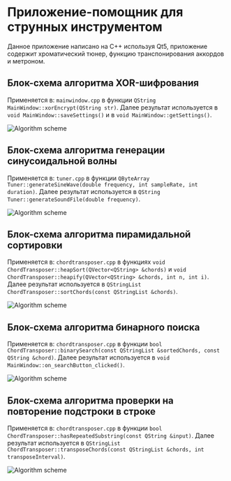 # Приложение-помощник для струнных инструментом

Данное приложение написано на С++ используя Qt5, приложение содержит хроматический тюнер, функцию транспонирования аккордов и метроном.

## Блок-схема алгоритма XOR-шифрования

Применяется в: `mainwindow.cpp` в функции `QString MainWindow::xorEncrypt(QString str)`. Далее результат используется в `void MainWindow::saveSettings()` и в `void MainWindow::getSettings()`.

![Algorithm scheme](Shemes/Схемы-2.png)

## Блок-схема алгоритма генерации синусоидальной волны

Применяется в: `tuner.cpp` в функции `QByteArray Tuner::generateSineWave(double frequency, int sampleRate, int duration)`. Далее результат используется в `QString Tuner::generateSoundFile(double frequency)`.

![Algorithm scheme](Shemes/Схемы-3.png)

## Блок-схема алгоритма пирамидальной сортировки

Применяется в: `chordtransposer.cpp` в функциях `void ChordTransposer::heapSort(QVector<QString> &chords)` и `void ChordTransposer::heapify(QVector<QString> &chords, int n, int i)`. Далее результат используется в `QStringList ChordTransposer::sortChords(const QStringList &chords)`.

![Algorithm scheme](Shemes/Схемы-4.png)

## Блок-схема алгоритма бинарного поиска

Применяется в: `chordtransposer.cpp` в функции `bool ChordTransposer::binarySearch(const QStringList &sortedChords, const QString &chord)`. Далее результат используется в `void MainWindow::on_searchButton_clicked()`.

![Algorithm scheme](Shemes/Схемы-5.png)

## Блок-схема алгоритма проверки на повторение подстроки в строке

Применяется в: `chordtransposer.cpp` в функции `bool ChordTransposer::hasRepeatedSubstring(const QString &input)`. Далее результат используется в `QStringList ChordTransposer::transposeChords(const QStringList &chords, int transposeInterval)`.

![Algorithm scheme](Shemes/Схемы-6.png)
